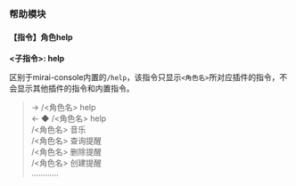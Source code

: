 ### 帮助模块

#### 【指令】角色help

**<子指令>: help**  

区别于mirai-console内置的`/help`，该指令只显示`<角色名>`所对应插件的指令，不会显示其他插件的指令和内置指令。

>  -> /<角色名> help  
>  <- ◆ /<角色名> help  
>        /<角色名> 音乐 <arg1> <arg2>  
>        /<角色名> 查询提醒  
>        /<角色名> 删除提醒 <arg1>  
>        /<角色名> 创建提醒 <arg1> <arg2> <arg3>  
>        …………  